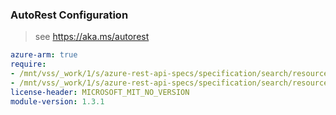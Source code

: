 ### AutoRest Configuration

> see https://aka.ms/autorest

``` yaml
azure-arm: true
require:
- /mnt/vss/_work/1/s/azure-rest-api-specs/specification/search/resource-manager/readme.md
- /mnt/vss/_work/1/s/azure-rest-api-specs/specification/search/resource-manager/readme.go.md
license-header: MICROSOFT_MIT_NO_VERSION
module-version: 1.3.1
```